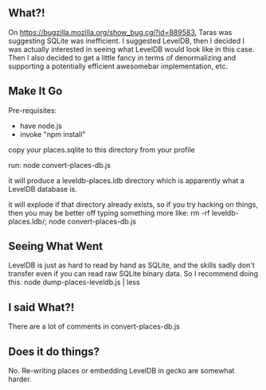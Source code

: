 ## What?! ##

On https://bugzilla.mozilla.org/show_bug.cgi?id=889583, Taras was suggesting
SQLite was inefficient.  I suggested LevelDB, then I decided I was actually
interested in seeing what LevelDB would look like in this case.  Then I also
decided to get a little fancy in terms of denormalizing and supporting a
potentially efficient awesomebar implementation, etc.

## Make It Go ##

Pre-requisites:
- have node.js
- invoke "npm install"

copy your places.sqlite to this directory from your profile

run:
  node convert-places-db.js

it will produce a leveldb-places.ldb directory which is apparently what a
LevelDB database is.

it will explode if that directory already exists, so if you try hacking on
things, then you may be better off typing something more like:
  rm -rf leveldb-places.ldb/; node convert-places-db.js


## Seeing What Went ##

LevelDB is just as hard to read by hand as SQLite, and the skills sadly don't
transfer even if you can read raw SQLite binary data.  So I recommend doing
this:
  node dump-places-leveldb.js | less


## I said What?! ##

There are a lot of comments in convert-places-db.js

## Does it do things? ##

No.  Re-writing places or embedding LevelDB in gecko are somewhat harder.
